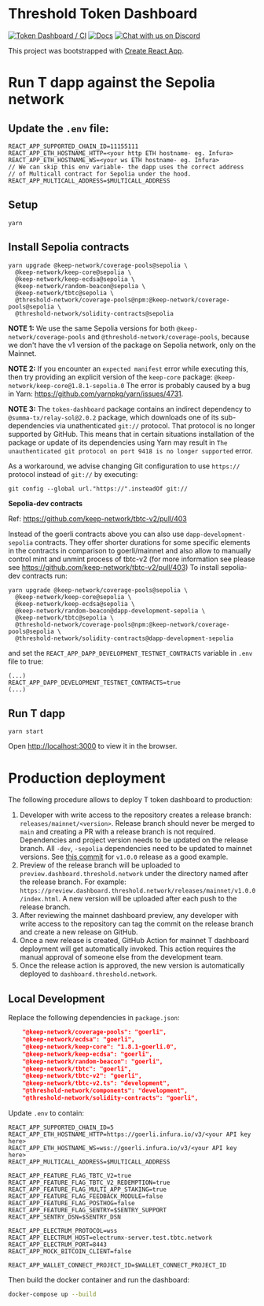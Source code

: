 # Threshold Token Dashboard

[![Token Dashboard / CI](https://github.com/threshold-network/token-dashboard/actions/workflows/dashboard-ci.yml/badge.svg?branch=main&event=push)](https://github.com/threshold-network/token-dashboard/actions/workflows/dashboard-ci.yml)
[![Docs](https://img.shields.io/badge/docs-website-green)](https://docs.threshold.network)
[![Chat with us on Discord](https://img.shields.io/badge/chat-Discord-5865f2.svg)](https://discord.gg/threshold)

This project was bootstrapped with [Create React App](https://github.com/facebook/create-react-app).

# Run T dapp against the Sepolia network

## Update the `.env` file:

```
REACT_APP_SUPPORTED_CHAIN_ID=11155111
REACT_APP_ETH_HOSTNAME_HTTP=<your http ETH hostname- eg. Infura>
REACT_APP_ETH_HOSTNAME_WS=<your ws ETH hostname- eg. Infura>
// We can skip this env variable- the dapp uses the correct address
// of Multicall contract for Sepolia under the hood.
REACT_APP_MULTICALL_ADDRESS=$MULTICALL_ADDRESS
```

## Setup

`yarn`

## Install Sepolia contracts

```
yarn upgrade @keep-network/coverage-pools@sepolia \
  @keep-network/keep-core@sepolia \
  @keep-network/keep-ecdsa@sepolia \
  @keep-network/random-beacon@sepolia \
  @keep-network/tbtc@sepolia \
  @threshold-network/coverage-pools@npm:@keep-network/coverage-pools@sepolia \
  @threshold-network/solidity-contracts@sepolia
```

**NOTE 1:** We use the same Sepolia versions for both
`@keep-network/coverage-pools` and `@threshold-network/coverage-pools`, because
we don't have the v1 version of the package on Sepolia network, only on the
Mainnet.

**NOTE 2:** If you encounter an `expected manifest` error while executing this,
then try providing an explicit version of the `keep-core` package:
`@keep-network/keep-core@1.8.1-sepolia.0`
The error is probably caused by a bug in Yarn:
https://github.com/yarnpkg/yarn/issues/4731.

**NOTE 3:** The `token-dashboard` package contains an indirect dependency to
`@summa-tx/relay-sol@2.0.2` package, which downloads one of its sub-dependencies
via unathenticated `git://` protocol. That protocol is no longer supported by
GitHub. This means that in certain situations installation of the package or
update of its dependencies using Yarn may result in `The unauthenticated git protocol on port 9418 is no longer supported` error.

As a workaround, we advise changing Git configuration to use `https://` protocol
instead of `git://` by executing:

```
git config --global url."https://".insteadOf git://
```

**Sepolia-dev contracts**

Ref: https://github.com/keep-network/tbtc-v2/pull/403

Instead of the goerli contracts above you can also use `dapp-development-sepolia` contracts. They offer shorter durations for some specific elements in the contracts in comparison to goerli/mainnet and also allow to manually control mint and unmint process of tbtc-v2 (for more information see please see https://github.com/keep-network/tbtc-v2/pull/403) To install sepolia-dev contracts run:

```
yarn upgrade @keep-network/coverage-pools@sepolia \
  @keep-network/keep-core@sepolia \
  @keep-network/keep-ecdsa@sepolia \
  @keep-network/random-beacon@dapp-development-sepolia \
  @keep-network/tbtc@sepolia \
  @threshold-network/coverage-pools@npm:@keep-network/coverage-pools@sepolia \
  @threshold-network/solidity-contracts@dapp-development-sepolia
```

and set the `REACT_APP_DAPP_DEVELOPMENT_TESTNET_CONTRACTS` variable in `.env` file to true:

```
(...)
REACT_APP_DAPP_DEVELOPMENT_TESTNET_CONTRACTS=true
(...)
```

## Run T dapp

`yarn start`

Open [http://localhost:3000](http://localhost:3000) to view it in the browser.

# Production deployment

The following procedure allows to deploy T token dashboard to production:

1. Developer with write access to the repository creates a release branch:
   `releases/mainnet/<version>`. Release branch should never be merged to `main`
   and creating a PR with a release branch is not required.
   Dependencies and project version needs to be updated on the release branch.
   All `-dev`, `-sepolia` dependencies need to be updated to mainnet versions.
   See [this commit](https://github.com/threshold-network/token-dashboard/commit/5452b68886ebc514d941a087973dfa9ac3802a7e)
   for `v1.0.0` release as a good example.
2. Preview of the release branch will be uploaded to `preview.dashboard.threshold.network`
   under the directory named after the release branch. For example:
   `https://preview.dashboard.threshold.network/releases/mainnet/v1.0.0/index.html`.
   A new version will be uploaded after each push to the release branch.
3. After reviewing the mainnet dashboard preview, any developer with write
   access to the repository can tag the commit on the release branch and create
   a new release on GitHub.
4. Once a new release is created, GitHub Action for mainnet T dashboard
   deployment will get automatically invoked. This action requires the manual
   approval of someone else from the development team.
5. Once the release action is approved, the new version is automatically
   deployed to `dashboard.threshold.network`.

## Local Development

Replace the following dependencies in `package.json`:

```json
    "@keep-network/coverage-pools": "goerli",
    "@keep-network/ecdsa": "goerli",
    "@keep-network/keep-core": "1.8.1-goerli.0",
    "@keep-network/keep-ecdsa": "goerli",
    "@keep-network/random-beacon": "goerli",
    "@keep-network/tbtc": "goerli",
    "@keep-network/tbtc-v2": "goerli",
    "@keep-network/tbtc-v2.ts": "development",
    "@threshold-network/components": "development",
    "@threshold-network/solidity-contracts": "goerli",
```

Update `.env` to contain:

```
REACT_APP_SUPPORTED_CHAIN_ID=5
REACT_APP_ETH_HOSTNAME_HTTP=https://goerli.infura.io/v3/<your API key here>
REACT_APP_ETH_HOSTNAME_WS=wss://goerli.infura.io/v3/<your API key here>
REACT_APP_MULTICALL_ADDRESS=$MULTICALL_ADDRESS

REACT_APP_FEATURE_FLAG_TBTC_V2=true
REACT_APP_FEATURE_FLAG_TBTC_V2_REDEMPTION=true
REACT_APP_FEATURE_FLAG_MULTI_APP_STAKING=true
REACT_APP_FEATURE_FLAG_FEEDBACK_MODULE=false
REACT_APP_FEATURE_FLAG_POSTHOG=false
REACT_APP_FEATURE_FLAG_SENTRY=$SENTRY_SUPPORT
REACT_APP_SENTRY_DSN=$SENTRY_DSN

REACT_APP_ELECTRUM_PROTOCOL=wss
REACT_APP_ELECTRUM_HOST=electrumx-server.test.tbtc.network
REACT_APP_ELECTRUM_PORT=8443
REACT_APP_MOCK_BITCOIN_CLIENT=false

REACT_APP_WALLET_CONNECT_PROJECT_ID=$WALLET_CONNECT_PROJECT_ID
```

Then build the docker container and run the dashboard:

```bash
docker-compose up --build
```
